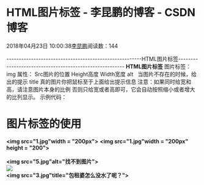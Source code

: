 
# HTML图片标签 - 李昆鹏的博客 - CSDN博客


2018年04月23日 10:00:38[李昆鹏](https://me.csdn.net/weixin_41547486)阅读数：144


-------------------------------------------------------HTML图片标签--------------------------------------------------------
**HTML图片标签**
图片标签：img
属性：
Src图片的位置
Height高度
Width宽度
alt   当图片不存在的时候，给出的提示
title 真的图片你把鼠标至于上面给出提示信息
注意：如果同时给宽和高，请注意图片本身的比例
否则只给宽或者高即可，它会自动按照缩小或者增大的比列显示。
示例代码：
**<html>**
**<head>**
**<title>www.likunpeng.comm</title>**
**</head>**
**<bady>**
**<h1>图片标签的使用</h1>**
**<img src="1.jpg"width = "200px">**
**<img src="1.jpg"width = "200px" height = "200"><br/><br/>**
**<img src="5.jpg"alt="找不到图片"><br/>**
**<img src="2.jpg"><br/>**
**<img src="3.jpg"title="包租婆怎么没水了呢？"><br/>**
**</img>**
**</bady>**
**</html>**


